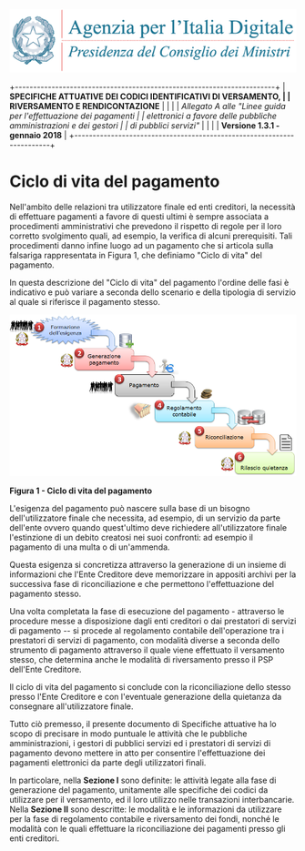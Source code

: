 ![](../images/header.png)

+-----------------------------------------------------------------------+
| **SPECIFICHE ATTUATIVE DEI CODICI IDENTIFICATIVI DI VERSAMENTO,       |
| RIVERSAMENTO E RENDICONTAZIONE**                                      |
|                                                                       |
| *Allegato A alle \"Linee guida per l\'effettuazione dei pagamenti     |
| elettronici a favore delle* *pubbliche amministrazioni e dei gestori  |
| di pubblici servizi\"*                                                |
|                                                                       |
| **Versione 1.3.1 - gennaio 2018**                                     |
+-----------------------------------------------------------------------+

Ciclo di vita del pagamento
===========================

Nell'ambito delle relazioni tra utilizzatore finale ed enti creditori,
la necessità di effettuare pagamenti a favore di questi ultimi è sempre
associata a procedimenti amministrativi che prevedono il rispetto di
regole per il loro corretto svolgimento quali, ad esempio, la verifica
di alcuni prerequisiti. Tali procedimenti danno infine luogo ad un
pagamento che si articola sulla falsariga rappresentata in Figura 1, che
definiamo "Ciclo di vita" del pagamento.

In questa descrizione del "Ciclo di vita" del pagamento l\'ordine delle
fasi è indicativo e può variare a seconda dello scenario e della
tipologia di servizio al quale si riferisce il pagamento stesso.

![](../images/image8.png)

**Figura 1 - Ciclo di vita del pagamento**

L'esigenza del pagamento può nascere sulla base di un bisogno
dell'utilizzatore finale che necessita, ad esempio, di un servizio da
parte dell'ente ovvero quando quest'ultimo deve richiedere
all'utilizzatore finale l'estinzione di un debito creatosi nei suoi
confronti: ad esempio il pagamento di una multa o di un'ammenda.

Questa esigenza si concretizza attraverso la generazione di un insieme
di informazioni che l'Ente Creditore deve memorizzare in appositi
archivi per la successiva fase di riconciliazione e che permettono
l'effettuazione del pagamento stesso.

Una volta completata la fase di esecuzione del pagamento - attraverso le
procedure messe a disposizione dagli enti creditori o dai prestatori di
servizi di pagamento -- si procede al regolamento contabile
dell'operazione tra i prestatori di servizi di pagamento, con modalità
diverse a seconda dello strumento di pagamento attraverso il quale viene
effettuato il versamento stesso, che determina anche le modalità di
riversamento presso il PSP dell'Ente Creditore.

Il ciclo di vita del pagamento si conclude con la riconciliazione dello
stesso presso l'Ente Creditore e con l'eventuale generazione della
quietanza da consegnare all'utilizzatore finale.

Tutto ciò premesso, il presente documento di Specifiche attuative ha lo
scopo di precisare in modo puntuale le attività che le pubbliche
amministrazioni, i gestori di pubblici servizi ed i prestatori di
servizi di pagamento devono mettere in atto per consentire
l'effettuazione dei pagamenti elettronici da parte degli utilizzatori
finali.

In particolare, nella **Sezione I** sono definite: le attività legate
alla fase di generazione del pagamento, unitamente alle specifiche dei
codici da utilizzare per il versamento, ed il loro utilizzo nelle
transazioni interbancarie. Nella **Sezione II** sono descritte: le
modalità e le informazioni da utilizzare per la fase di regolamento
contabile e riversamento dei fondi, nonché le modalità con le quali
effettuare la riconciliazione dei pagamenti presso gli enti creditori.
